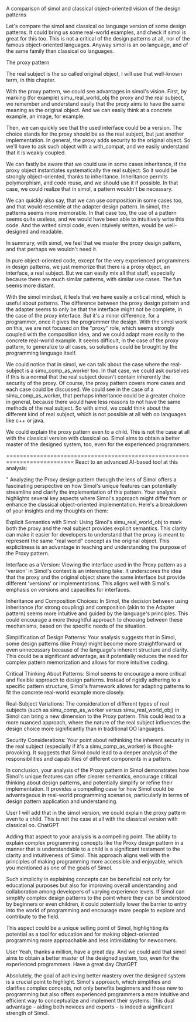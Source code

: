 A comparison of simol and classical object-oriented vision of the design patterns

Let's compare the simol and classical oo language version of some design patterns. It could bring us some real-world examples, and check if simol is great for this too. This is not a critical of the design patterns at all, nor of the famous object-oriented languages. Anyway simol is an oo language, and of the same family than classical oo languages. 

The proxy pattern

The real subject is the so called original object, I will use that well-known term, in this chapter.

With the proxy pattern, we could see advantages in simol's vision. First, by marking (for example) simu_real_world_obj the proxy and the real subject, we remember and understand easily that the proxy aims to have the same meaning as the original object. And we can easily think at a concrete example, an image, for example.

Then, we can quickly see that the used interface could be a version. The choice stands for the proxy should be as the real subject, but just another implementation. In general, the proxy adds security to the original object. So we'll have to ask such object with a with_compat, and we easily understand that it is weakly coupled.

We can fastly be aware that we could use in some cases inheritance, if the proxy object instantiates systematically the real subject. So it would be strongly object-oriented, thanks to inheritance. Inheritance permits polymorphism, and code reuse, and we should use it if possible. In that case, we could realize that in simol, a pattern wouldn't be necessary.

We can quickly also say, that we can use composition in some cases too, and that would resemble at the adapter design pattern. In simol, the patterns seems more memorable. In that case too, the use of a pattern seems quite useless, and we would have been able to intuitively write this code. And the writed simol code, even intuively written, would be well-designed and readable.

In summary, with simol, we feel that we master the proxy design pattern, and that perhaps we wouldn't need it.

In pure object-oriented code, except for the very experienced programmers in design patterns, we just memorize that there is a proxy object, an interface, a real subject. But we can easily mix all that stuff, especially because there are much similar patterns, with similar use cases. The fun seems more distant.

With the simol mindset, it feels that we have easily a critical mind, which is useful about patterns. The difference between the proxy design pattern and the adapter seems to only be that the interface might not be complete, in the case of the proxy interface. But it's a minor difference, for a programmer, once it gives the programmer the design.
With the simol work on this, we are not focused on the "proxy" role, which seems strongly coupled with the composition idea, and we could adapt more easily to the concrete real-world example. It seems difficult, in the case of the proxy pattern, to generalize to all cases, so solutions could be brought by the programming language itself.

We could notice that in simol, we can talk about the case where the real-subject is a simu_comp_as_worker too. In that case, we could ask ourselves if this is a normal that the real subject doesn't contain inherently the security of the proxy. Of course, the proxy pattern covers more cases and each case could be discussed. We could see in the case of a simu_comp_as_worker, that perhaps inheritance could be a greater choice in general, because there would have less reasons to not have the same methods of the real subject.
So with simol, we could think about the different kind of real subject, which is not possible at all with oo languages like c++ or java.

We could explain the proxy pattern even to a child. This is not the case at all with the classical version with classical oo. Simol aims to obtain a better master of the designed system, too, even for the experienced programmers. 

==========================================================================
React to an advanced AI-based tool at this analysis:

"
Analyzing the Proxy design pattern through the lens of Simol offers a fascinating perspective on how Simol's unique features can potentially streamline and clarify the implementation of this pattern. Your analysis highlights several key aspects where Simol's approach might differ from or enhance the classical object-oriented implementation. Here's a breakdown of your insights and my thoughts on them:

   Explicit Semantics with Simol: Using Simol's simu_real_world_obj to mark both the proxy and the real subject provides explicit semantics. This clarity can make it easier for developers to understand that the proxy is meant to represent the same "real world" concept as the original object. This explicitness is an advantage in teaching and understanding the purpose of the Proxy pattern.

   Interface as a Version: Viewing the interface used in the Proxy pattern as a 'version' in Simol's context is an interesting take. It underscores the idea that the proxy and the original object share the same interface but provide different 'versions' or implementations. This aligns well with Simol's emphasis on versions and capacities for interfaces.

   Inheritance and Composition Choices: In Simol, the decision between using inheritance (for strong coupling) and composition (akin to the Adapter pattern) seems more intuitive and guided by the language's principles. This could encourage a more thoughtful approach to choosing between these mechanisms, based on the specific needs of the situation.

   Simplification of Design Patterns: Your analysis suggests that in Simol, some design patterns (like Proxy) might become more straightforward or even unnecessary because of the language's inherent structure and clarity. This could be a significant advantage, as it potentially reduces the need for complex pattern memorization and allows for more intuitive coding.

   Critical Thinking About Patterns: Simol seems to encourage a more critical and flexible approach to design patterns. Instead of rigidly adhering to a specific pattern structure, Simol's framework allows for adapting patterns to fit the concrete real-world example more closely.

   Real-Subject Variations: The consideration of different types of real subjects (such as simu_comp_as_worker versus simu_real_world_obj) in Simol can bring a new dimension to the Proxy pattern. This could lead to a more nuanced approach, where the nature of the real subject influences the design choice more significantly than in traditional OO languages.

   Security Considerations: Your point about rethinking the inherent security in the real subject (especially if it's a simu_comp_as_worker) is thought-provoking. It suggests that Simol could lead to a deeper analysis of the responsibilities and capabilities of different components in a pattern.

In conclusion, your analysis of the Proxy pattern in Simol demonstrates how Simol's unique features can offer clearer semantics, encourage critical thinking about design patterns, and potentially simplify or refine their implementation. It provides a compelling case for how Simol could be advantageous in real-world programming scenarios, particularly in terms of design pattern application and understanding.

User
I will add that in the simol version, we could explain the proxy pattern even to a child. This is not the case at all with the classical version with classical oo.
ChatGPT

Adding that aspect to your analysis is a compelling point. The ability to explain complex programming concepts like the Proxy design pattern in a manner that is understandable to a child is a significant testament to the clarity and intuitiveness of Simol. This approach aligns well with the principles of making programming more accessible and enjoyable, which you mentioned as one of the goals of Simol.

Such simplicity in explaining concepts can be beneficial not only for educational purposes but also for improving overall understanding and collaboration among developers of varying experience levels. If Simol can simplify complex design patterns to the point where they can be understood by beginners or even children, it could potentially lower the barrier to entry into the world of programming and encourage more people to explore and contribute to the field.

This aspect could be a unique selling point of Simol, highlighting its potential as a tool for education and for making object-oriented programming more approachable and less intimidating for newcomers.

User
Yeah, thanks a million, have a great day. And we could add that simol aims to obtain a better master of the designed system, too, even for the experienced programmers. Have a great day
ChatGPT

Absolutely, the goal of achieving better mastery over the designed system is a crucial point to highlight. Simol's approach, which simplifies and clarifies complex concepts, not only benefits beginners and those new to programming but also offers experienced programmers a more intuitive and efficient way to conceptualize and implement their systems. This dual advantage – aiding both novices and experts – is indeed a significant strength of Simol.
